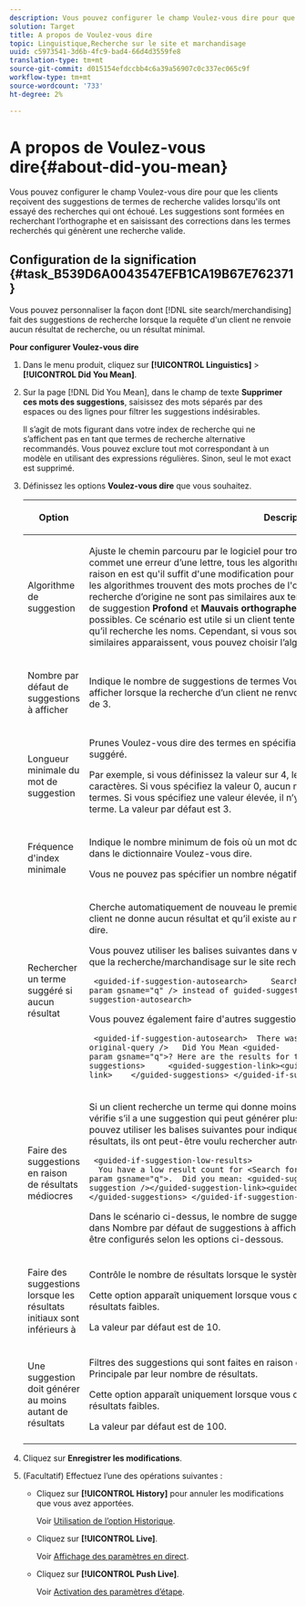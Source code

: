 ```yaml
---
description: Vous pouvez configurer le champ Voulez-vous dire pour que les clients reçoivent des suggestions de termes de recherche valides lorsqu'ils ont essayé des recherches qui ont échoué. Les suggestions sont formées en recherchant l’orthographe et en saisissant des corrections dans les termes recherchés qui génèrent une recherche valide.
solution: Target
title: A propos de Voulez-vous dire
topic: Linguistique,Recherche sur le site et marchandisage
uuid: c5973541-3d6b-4fc9-bad4-66d4d3559fe8
translation-type: tm+mt
source-git-commit: d015154efdccbb4c6a39a56907c0c337ec065c9f
workflow-type: tm+mt
source-wordcount: '733'
ht-degree: 2%

---
```



# A propos de Voulez-vous dire{#about-did-you-mean}

Vous pouvez configurer le champ Voulez-vous dire pour que les clients reçoivent des suggestions de termes de recherche valides lorsqu&#39;ils ont essayé des recherches qui ont échoué. Les suggestions sont formées en recherchant l’orthographe et en saisissant des corrections dans les termes recherchés qui génèrent une recherche valide.

## Configuration de la signification {#task_B539D6A0043547EFB1CA19B67E762371}

Vous pouvez personnaliser la façon dont [!DNL site search/merchandising] fait des suggestions de recherche lorsque la requête d&#39;un client ne renvoie aucun résultat de recherche, ou un résultat minimal.

<!-- 

t_configuring_did_you_mean.xml

 -->

**Pour configurer Voulez-vous dire**

1. Dans le menu produit, cliquez sur **[!UICONTROL Linguistics]** > **[!UICONTROL Did You Mean]**.
1. Sur la page [!DNL Did You Mean], dans le champ de texte **Supprimer ces mots des suggestions**, saisissez des mots séparés par des espaces ou des lignes pour filtrer les suggestions indésirables.

   Il s’agit de mots figurant dans votre index de recherche qui ne s’affichent pas en tant que termes de recherche alternative recommandés. Vous pouvez exclure tout mot correspondant à un modèle en utilisant des expressions régulières. Sinon, seul le mot exact est supprimé.

1. Définissez les options **Voulez-vous dire** que vous souhaitez.

   <!-- 
   
   r_did_you_mean_options.xml
   
   -->

   <table> 
    <thead> 
      <tr> 
      <th colname="col1" class="entry"> <p>Option </p> </th> 
      <th colname="col2" class="entry"> <p>Description </p> </th> 
      </tr> 
    </thead>
    <tbody> 
      <tr> 
      <td colname="col1"> <p>Algorithme de suggestion </p> </td> 
      <td colname="col2"> <p>Ajuste le chemin parcouru par le logiciel pour trouver des suggestions. Si un utilisateur commet une erreur d’une lettre, tous les algorithmes proposent les mêmes suggestions. La raison en est qu'il suffit d'une modification pour obtenir une suggestion de travail et que tous les algorithmes trouvent des mots proches de l'original. Mais lorsque les termes de recherche d’origine ne sont pas similaires aux termes existants dans l’index, les algorithmes de suggestion <b>Profond</b> et <b>Mauvais orthographes</b> continuent de rechercher des suggestions possibles. Ce scénario est utile si un client tente de saisir un nom correct difficile à saisir et qu’il recherche les noms. Cependant, si vous souhaitez uniquement que des suggestions similaires apparaissent, vous pouvez choisir l’algorithme <b>Quick</b>. </p> </td> 
      </tr> 
      <tr> 
      <td colname="col1"> <p>Nombre par défaut de suggestions à afficher </p> </td> 
      <td colname="col2"> <p>Indique le nombre de suggestions de termes Voulez-vous dire (0 à 20) que vous souhaitez afficher lorsque la recherche d’un client ne renvoie aucun résultat. La valeur par défaut est de 3. </p> </td> 
      </tr> 
      <tr> 
      <td colname="col1"> <p>Longueur minimale du mot de suggestion </p> </td> 
      <td colname="col2"> <p>Prunes Voulez-vous dire des termes en spécifiant le nombre minimal de lettres pour un mot suggéré. </p> <p>Par exemple, si vous définissez la valeur sur 4, le logiciel ne suggère pas un mot de 1, 2 ou 3 caractères. Si vous spécifiez la valeur 0, aucun mot court n’est supprimé des suggestions de termes. Si vous spécifiez une valeur élevée, il n’y a généralement aucune suggestion de terme. La valeur par défaut est 3. </p> </td> 
      </tr> 
      <tr> 
      <td colname="col1"> <p>Fréquence d'index minimale </p> </td> 
      <td colname="col2"> <p> Indique le nombre minimum de fois où un mot doit apparaître dans l’index avant d’être inclus dans le dictionnaire Voulez-vous dire. </p> <p>Vous ne pouvez pas spécifier un nombre négatif dans le champ. </p> </td> 
      </tr> 
      <tr> 
      <td colname="col1"> <p>Rechercher un terme suggéré si aucun résultat </p> </td> 
      <td colname="col2"> <p>Cherche automatiquement de nouveau le premier terme suggéré lorsqu’une recherche d’un client ne donne aucun résultat et qu’il existe au moins une suggestion de terme Voulez-vous dire. </p> <p>Vous pouvez utiliser les balises suivantes dans votre modèle de présentation pour indiquer que la recherche/marchandisage sur le site recherche automatiquement un autre terme : </p> <p> <code>&nbsp;&lt;guided-if-suggestion-autosearch&gt;&nbsp;&nbsp;&nbsp;&nbsp;&nbsp;Search&nbsp;for&nbsp;&lt;guided-param&nbsp;gsname="q"&nbsp;/&gt;&nbsp;instead&nbsp;of&nbsp;guided-suggestion-original-query&nbsp;/&gt;&nbsp;&lt;/guided-if-suggestion-autosearch&gt;</code> </p> <p>Vous pouvez également faire d'autres suggestions ici. </p> <p> <code>&nbsp;&lt;guided-if-suggestion-autosearch&gt;&nbsp;&nbsp;There&nbsp;was&nbsp;0&nbsp;matches&nbsp;for&nbsp;&lt;guided-suggestion-original-query&nbsp;/&gt;&nbsp;&nbsp;&nbsp;Did&nbsp;You&nbsp;Mean&nbsp;&lt;guided-param&nbsp;gsname="q"&gt;?&nbsp;Here&nbsp;are&nbsp;the&nbsp;results&nbsp;for&nbsp;that&nbsp;search.&nbsp;&nbsp;&nbsp;Or&nbsp;Did&nbsp;You&nbsp;Mean&nbsp;&nbsp;&nbsp;&nbsp;&lt;guided-suggestions&gt;&nbsp;&nbsp;&nbsp;&nbsp;&nbsp;&lt;guided-suggestion-link&gt;&lt;guided-suggestion&nbsp;/&gt;&lt;/guided-suggestion-link&gt;&nbsp;&nbsp;&nbsp;&nbsp;&lt;/guided-suggestions&gt;&nbsp;&lt;/guided-if-suggestion-autosearch&gt;</code> </p> </td> 
      </tr> 
      <tr> 
      <td colname="col1"> <p>Faire des suggestions en raison de résultats médiocres </p> </td> 
      <td colname="col2"> <p>Si un client recherche un terme qui donne moins de dix résultats, le moteur de recherche vérifie s’il a une suggestion qui peut générer plus de 100 résultats. Si tel est le cas, vous pouvez utiliser les balises suivantes pour indiquer à l’utilisateur que, même s’ils ont des résultats, ils ont peut-être voulu rechercher autre chose : </p> <p> <code>&nbsp;&lt;guided-if-suggestion-low-results&gt; &nbsp;&nbsp;You&nbsp;have&nbsp;a&nbsp;low&nbsp;result&nbsp;count&nbsp;for&nbsp;&lt;Search&nbsp;for&nbsp;guided-param&nbsp;gsname="q"&gt;.&nbsp;&nbsp;Did&nbsp;you&nbsp;mean:&nbsp;&lt;guided-suggestion&gt;&lt;guided-suggestion-link&gt;&lt;guided-suggestion&nbsp;/&gt;&lt;/guided-suggestion-link&gt;&lt;guided-if-not-last&gt;,&nbsp;&lt;/guided-if-not-last&gt;&lt;/guided-suggestions&gt;&nbsp;&lt;/guided-if-suggestion-low-results&gt;</code> </p> <p> Dans le scénario ci-dessus, le nombre de suggestions est contrôlé par la valeur spécifiée dans <span class="uicontrol"> Nombre par défaut de suggestions à afficher </span>. Les seuils inférieur et supérieur peuvent être configurés selon les options ci-dessous. </p> </td> 
      </tr> 
      <tr> 
      <td colname="col1"> <p>Faire des suggestions lorsque les résultats initiaux sont inférieurs à </p> </td> 
      <td colname="col2"> <p>Contrôle le nombre de résultats lorsque le système début à des suggestions d’offre. </p> <p>Cette option apparaît uniquement lorsque vous cochez <span class="uicontrol"> Faire des suggestions en raison de résultats faibles</span>. </p> <p>La valeur par défaut est de 10. </p> </td> 
      </tr> 
      <tr> 
      <td colname="col1"> <p>Une suggestion doit générer au moins autant de résultats </p> </td> 
      <td colname="col2"> <p>Filtres des suggestions qui sont faites en raison de résultats faibles dans la recherche Principale par leur nombre de résultats. </p> <p>Cette option apparaît uniquement lorsque vous cochez <span class="uicontrol"> Faire des suggestions en raison de résultats faibles</span>. </p> <p>La valeur par défaut est de 100. </p> </td> 
      </tr> 
    </tbody> 
    </table>

1. Cliquez sur **Enregistrer les modifications**.
1. (Facultatif) Effectuez l’une des opérations suivantes :

   * Cliquez sur **[!UICONTROL History]** pour annuler les modifications que vous avez apportées.

      Voir [Utilisation de l’option Historique](../t-using-the-history-option.md#task_70DD3F87A67242BBBD2CB27156F43002).

   * Cliquez sur **[!UICONTROL Live]**.

      Voir [Affichage des paramètres en direct](../c-about-staging.md#task_401A0EBDB5DB4D4CA933CBA7BECDC10F).

   * Cliquez sur **[!UICONTROL Push Live]**.

      Voir [Activation des paramètres d’étape](../c-about-staging.md#task_44306783B4C0408AAA58B471DAF2D9A4).

